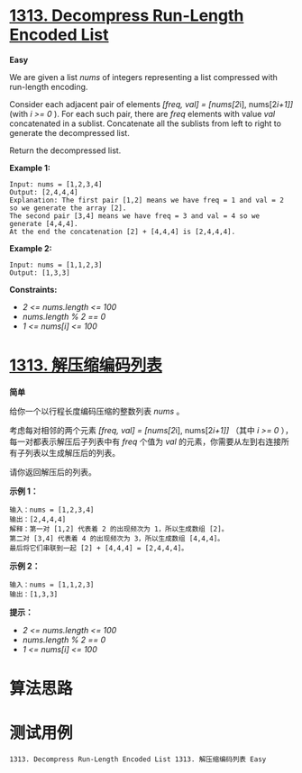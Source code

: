 # [1313. Decompress Run-Length Encoded List][enTitle]

**Easy**

We are given a list  *nums*  of integers representing a list compressed with run-length encoding.

Consider each adjacent pair of elements  *[freq, val] = [nums[2*i], nums[2*i+1]]*  (with  *i >= 0* ). For each such pair, there are  *freq*  elements with value  *val*  concatenated in a sublist. Concatenate all the sublists from left to right to generate the decompressed list.

Return the decompressed list.



**Example 1:** 

```
Input: nums = [1,2,3,4]
Output: [2,4,4,4]
Explanation: The first pair [1,2] means we have freq = 1 and val = 2 so we generate the array [2].
The second pair [3,4] means we have freq = 3 and val = 4 so we generate [4,4,4].
At the end the concatenation [2] + [4,4,4] is [2,4,4,4].

```

**Example 2:** 

```
Input: nums = [1,1,2,3]
Output: [1,3,3]

```



**Constraints:** 

-  *2 <= nums.length <= 100*  
-  *nums.length % 2 == 0*  
-  *1 <= nums[i] <= 100* 


# [1313. 解压缩编码列表][cnTitle]

**简单**

给你一个以行程长度编码压缩的整数列表  *nums*  。

考虑每对相邻的两个元素  *[freq, val] = [nums[2*i], nums[2*i+1]]*  （其中  *i >= 0*  ），每一对都表示解压后子列表中有  *freq*  个值为  *val*  的元素，你需要从左到右连接所有子列表以生成解压后的列表。

请你返回解压后的列表。



**示例 1：** 

```
输入：nums = [1,2,3,4]
输出：[2,4,4,4]
解释：第一对 [1,2] 代表着 2 的出现频次为 1，所以生成数组 [2]。
第二对 [3,4] 代表着 4 的出现频次为 3，所以生成数组 [4,4,4]。
最后将它们串联到一起 [2] + [4,4,4] = [2,4,4,4]。
```

**示例 2：** 

```
输入：nums = [1,1,2,3]
输出：[1,3,3]

```



**提示：** 

-  *2 <= nums.length <= 100*  
-  *nums.length % 2 == 0*  
-  *1 <= nums[i] <= 100* 




# 算法思路

# 测试用例
```
1313. Decompress Run-Length Encoded List 1313. 解压缩编码列表 Easy
```

[enTitle]: https://leetcode.com/problems/decompress-run-length-encoded-list/
[cnTitle]: https://leetcode-cn.com/problems/decompress-run-length-encoded-list/
